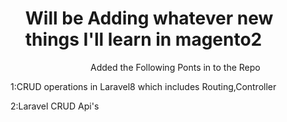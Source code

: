 <ul><h1>Will be Adding whatever new things I'll learn in magento2</h1></ul>
     
 <ul><center>Added the Following Ponts in to the Repo</center></ul> 
<p>1:CRUD operations in Laravel8 which includes Routing,Controller<p>
<p>2:Laravel CRUD Api's</p> 
